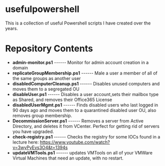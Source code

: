 # usefulpowershell
This is a collection of useful Powershell scripts I have created over the years.

# Repository Contents 
* __admin-monitor.ps1__ ------ Monitor for admin account creation in a domain 
* __replicateGroupMembership.ps1__ ------ Male a user a member of all of the same groups as another user 
* __disabledComputerCleanup.ps1__ ------ Disables unused computers and moves them to a segregated OU 
* __disableUser.ps1__ ------ Disables a user account,sets their mailbox type as Shared, and removes their Office365 License 
* __disabledUserMgmt.ps1__ ------ Finds disabled users who last logged in 90 days ago and moves them to a quarantined disabled user OU, also removes group membership. 
* __DecommissionServer.ps1__ ------ Removes a server from Active Directory, and deletes it from VCenter. Perfect for getting rid of servers you have upgraded.
* __check-registry.ps1__ ------ Checks the registry for some IOCs found in a lecture here: https://www.youtube.com/watch?v=3wyPyEvs3O4&t=1394s
* __updateVMTools.ps1__ ------ updates VMTools on all of your VMWare Virtual Machines that need an update, with no restart.